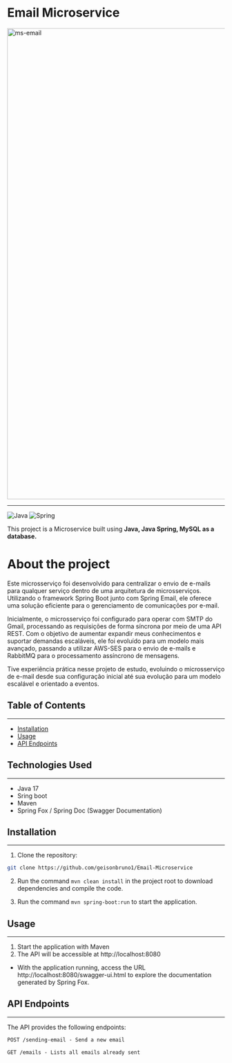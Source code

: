 # Email Microservice

<img width="1089" alt="ms-email" src="https://github.com/user-attachments/assets/ae5d7d13-6e85-422e-b34f-466c99495e34">

***
![Java](https://img.shields.io/badge/java-%23ED8B00.svg?style=for-the-badge&logo=openjdk&logoColor=white)
![Spring](https://img.shields.io/badge/spring-%236DB33F.svg?style=for-the-badge&logo=spring&logoColor=white)

This project is a Microservice built using **Java, Java Spring, MySQL as a database.**

# About the project

Este microsserviço foi desenvolvido para centralizar o envio de e-mails para qualquer serviço dentro de uma arquitetura de microsserviços. Utilizando o framework Spring Boot junto com Spring Email, ele oferece uma solução eficiente para o gerenciamento de comunicações por e-mail.

Inicialmente, o microsserviço foi configurado para operar com SMTP do Gmail, processando as requisições de forma síncrona por meio de uma API REST. Com o objetivo de aumentar expandir meus conhecimentos e suportar demandas escaláveis, ele foi evoluído para um modelo mais avançado, passando a utilizar AWS-SES para o envio de e-mails e RabbitMQ para o processamento assíncrono de mensagens.

Tive experiência prática nesse projeto de estudo, evoluindo o microsserviço de e-mail desde sua configuração inicial até sua evolução para um modelo escalável e orientado a eventos.

## Table of Contents
***
- [Installation](#installation)
- [Usage](#usage)
- [API Endpoints](#api-endpoints)

## Technologies Used
***

- Java 17
- Sring boot
- Maven
- Spring Fox / Spring Doc (Swagger Documentation)

## Installation
***
1. Clone the repository:

```bash
git clone https://github.com/geisonbruno1/Email-Microservice
```

2. Run the command ```mvn clean install``` in the project root to download dependencies and compile the code.

3. Run the command ```mvn spring-boot:run``` to start the application.

## Usage
***

1. Start the application with Maven
2. The API will be accessible at http://localhost:8080

- With the application running, access the URL http://localhost:8080/swagger-ui.html to explore the documentation generated by Spring Fox.

## API Endpoints
***
The API provides the following endpoints:

```markdown
POST /sending-email - Send a new email

GET /emails - Lists all emails already sent
```
